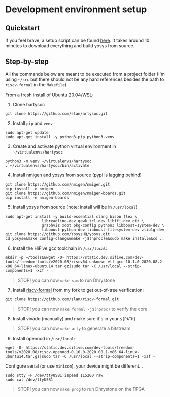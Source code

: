 # Development environment setup

## Quickstart

If you feel brave, a setup script can be found [here](setup.sh). It takes around 10 minutes to download everything and build yosys from source.

## Step-by-step

All the commands below are meant to be executed from a project folder (I'm using `~/src` but there should not be any hard references besides the path to `riscv-formal` in the `Makefile`)

From a fresh install of Ubuntu 20.04/WSL:

1. Clone hartysoc

```
git clone https://github.com/slan/artysoc.git
```

2. Install `pip` and `venv`

```
sudo apt-get update
sudo apt-get install -y python3-pip python3-venv
```

3. Create and activate python virtual environment in `~/virtualenvs/hartysoc`

```
python3 -m venv ~/virtualenvs/hartysoc
. ~/virtualenvs/hartysoc/bin/activate
```

4. Install nmigen and yosys from source (pypi is lagging behind)

```
git clone https://github.com/nmigen/nmigen.git
pip install -e nmigen
git clone https://github.com/nmigen/nmigen-boards.git
pip install -e nmigen-boards
```

5. Install yosys from source (note: install will be in `/usr/local`)

```
sudo apt-get install -y build-essential clang bison flex \
                libreadline-dev gawk tcl-dev libffi-dev git \
                graphviz xdot pkg-config python3 libboost-system-dev \
                libboost-python-dev libboost-filesystem-dev zlib1g-dev
git clone https://github.com/YosysHQ/yosys.git
cd yosys&&make config-clang&&make -j$(nproc)&&sudo make install&&cd ..
```

6. Install the HiFive gcc toolchain in `/usr/local`:

```
mkdir -p ~/tools&&wget -O- https://static.dev.sifive.com/dev-tools/freedom-tools/v2020.08/riscv64-unknown-elf-gcc-10.1.0-2020.08.2-x86_64-linux-ubuntu14.tar.gz|sudo tar -C /usr/local --strip-components=1 -xzf -
```
> STOP! you can now `make sim` to run Dhrystone

7. Install [riscv-formal](https://github.com/slan/riscv-formal.git) from my fork to get out-of-tree verification:

```
git clone https://github.com/slan/riscv-formal.git
```

> STOP! you can now `make formal -j$(nproc)` to verify the core

8. Install vivado (manually) and make sure it's in your `${PATH}`

> STOP! you can now `make arty` to generate a bitstream

9. Install openocd in `/usr/local`:

```
wget -O- https://static.dev.sifive.com/dev-tools/freedom-tools/v2020.08/riscv-openocd-0.10.0-2020.08.1-x86_64-linux-ubuntu14.tar.gz|sudo tar -C /usr/local --strip-components=1 -xzf -
```

Configure serial (or use `minicom`), your device might be different...

```
sudo stty -F /dev/ttyUSB1 ispeed 115200 raw
sudo cat /dev/ttyUSB1
```

> STOP! you can now `make prog` to run Dhrystone on the FPGA
